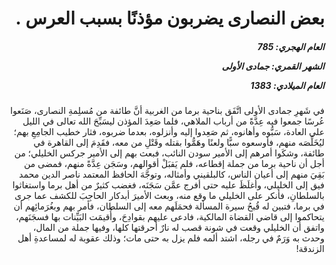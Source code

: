 <h1 dir="rtl">بعض النصارى يضربون مؤذنًا بسبب العرس .</h1>

<h5 dir="rtl">العام الهجري:  785

الشهر القمري: جمادى الأولى

العام الميلادي: 1383</h5>

<p dir="rtl">في شَهرِ جمادى الأولى اتَّفَق بناحية برما من الغربية أنَّ طائفة من مُسلِمةِ النصارى، صَنَعوا عُرسًا جمعوا فيه عِدَّةً من أرباب الملاهي، فلما صَعِدَ المؤذن ليسَبِّحَ الله تعالى في الليل على العادة، سَبُّوه وأهانوه، ثم صَعِدوا إليه وأنزلوه، بعدما ضربوه، فثار خطيب الجامِعِ بهم؛ ليُخَلِّصَه منهم، فأوسعوه سبًّا ولعنًا وهَمُّوا بقتله وقَتْلِ من معه، فقَدِمَ إلى القاهرة في طائفة، وشكَوا أمرهم إلى الأمير سودن النائب، فبعث بهم إلى الأمير جركس الخليلي؛ من أجل أن ناحية برما من جملة إقطاعه، فلم يَقبَلْ أقوالهم، وسَجَن عِدَّةً منهم، فمضى من بَقِيَ منهم إلى أعيان الناس، كالبلقيني وأمثاله، وتوجَّهَ الحافظ المعتمد ناصر الدين محمد فيق إلى الخليلي، وأغلَظَ عليه حتى أفرج عمَّن سَجَنَه، فغضب كثيرٌ من أهل برما واستغاثوا بالسلطانِ، فأنكر على الخليلي ما وقع منه، وبعث الأميرَ أبدكار الحاجِبَ للكشف عما جرى في برما، فتبين له قُبحُ سيرة المسألة فحمَلَهم معه إلى السلطان، فأمر بهم وبغُرَمائِهم أن يتحاكموا إلى قاضي القضاة المالكية، فادعى عليهم بقوادِحَ، وأُقيمَت البَيِّنات بها فسجَنَهم، واتفق أن الخليلي وقعت في شونة قصب له نارٌ أحرقتها كلها، وفيها جملة من المال، وحدث به وَرَمٌ في رجله، اشتد ألمه فلم يزل به حتى مات؛ وذلك عقوبة له لمساعدةِ أهل الزندقة!</p></br>
